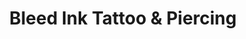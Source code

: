 ---
title: "Bleed Ink Tattoo & Piercing"
url: /etobicoke/bleed-ink-tattoo-und-piercing/
shop: Tattoo
---